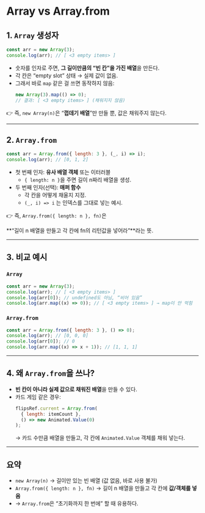 # Array vs Array.from

## 1. `Array` 생성자

```jsx
const arr = new Array(3);
console.log(arr); // [ <3 empty items> ]
```

- 숫자를 인자로 주면, **그 길이만큼의 “빈 칸”을 가진 배열**을 만든다.
- 각 칸은 “empty slot” 상태 → 실제 값이 없음.
- 그래서 바로 `map` 같은 걸 쓰면 동작하지 않음:
  ```jsx
  new Array(3).map(() => 0);
  // 결과: [ <3 empty items> ] (채워지지 않음)
  ```

👉 즉, `new Array(n)`은 “**껍데기 배열**”만 만들 뿐, 값은 채워주지 않는다.

---

## 2. `Array.from`

```jsx
const arr = Array.from({ length: 3 }, (_, i) => i);
console.log(arr); // [0, 1, 2]
```

- 첫 번째 인자: **유사 배열 객체** 또는 이터러블
  - `{ length: n }`을 주면 길이 n짜리 배열을 생성.
- 두 번째 인자(선택): **매퍼 함수**
  - 각 칸을 어떻게 채울지 지정.
  - `(_, i) => i` 는 인덱스를 그대로 넣는 예시.

👉 즉, `Array.from({ length: n }, fn)`은

**“길이 n 배열을 만들고 각 칸에 fn의 리턴값을 넣어라”**라는 뜻.

---

## 3. 비교 예시

### `Array`

```jsx
const arr = new Array(3);
console.log(arr); // [ <3 empty items> ]
console.log(arr[0]); // undefined도 아님, “비어 있음”
console.log(arr.map((x) => 0)); // [ <3 empty items> ] → map이 안 먹힘
```

### `Array.from`

```jsx
const arr = Array.from({ length: 3 }, () => 0);
console.log(arr); // [0, 0, 0]
console.log(arr[0]); // 0
console.log(arr.map((x) => x + 1)); // [1, 1, 1]
```

---

## 4. 왜 `Array.from`을 쓰나?

- **빈 칸이 아니라 실제 값으로 채워진 배열**을 만들 수 있다.
- 카드 게임 같은 경우:
  ```jsx
  flipsRef.current = Array.from(
    { length: itemCount },
    () => new Animated.Value(0)
  );
  ```
  → 카드 수만큼 배열을 만들고, 각 칸에 `Animated.Value` 객체를 채워 넣는다.

---

## 요약

- `new Array(n)` → 길이만 있는 빈 배열 (값 없음, 바로 사용 불가)
- `Array.from({ length: n }, fn)` → 길이 n 배열을 만들고 각 칸에 **값/객체를 넣음**
- → `Array.from`은 “초기화까지 한 번에” 할 때 유용하다.
